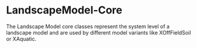 # LandscapeModel-Core

The Landscape Model core classes represent the system level of a landscape model and are used by different model
variants like XOffFieldSoil or XAquatic.